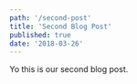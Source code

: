 ```yaml
---
path: '/second-post'
title: 'Second Blog Post'
published: true
date: '2018-03-26'
---
```


Yo this is our second blog post.